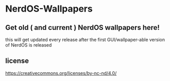 # NerdOS-Wallpapers
## Get old ( and current ) NerdOS wallpapers here!
this will get updated every release after the first GUI/wallpaper-able version of NerdOS is released
## license 
https://creativecommons.org/licenses/by-nc-nd/4.0/
